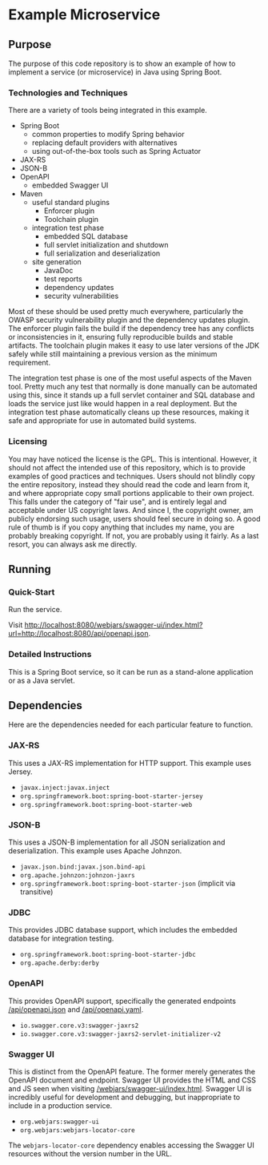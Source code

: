 # Example Microservice

## Purpose

The purpose of this code repository is to show an example of how to implement a
service (or microservice) in Java using Spring Boot.

### Technologies and Techniques

There are a variety of tools being integrated in this example.

* Spring Boot
    * common properties to modify Spring behavior
    * replacing default providers with alternatives
    * using out-of-the-box tools such as Spring Actuator
* JAX-RS
* JSON-B
* OpenAPI
  * embedded Swagger UI
* Maven
  * useful standard plugins
    * Enforcer plugin
    * Toolchain plugin
  * integration test phase
    * embedded SQL database
    * full servlet initialization and shutdown
    * full serialization and deserialization
  * site generation
    * JavaDoc
    * test reports
    * dependency updates
    * security vulnerabilities

Most of these should be used pretty much everywhere, particularly the OWASP
security vulnerability plugin and the dependency updates plugin.  The enforcer
plugin fails the build if the dependency tree has any conflicts or inconsistencies
in it, ensuring fully reproducible builds and stable artifacts.  The toolchain
plugin makes it easy to use later versions of the JDK safely while still
maintaining a previous version as the minimum requirement.

The integration test phase is one of the most useful aspects of the Maven
tool.  Pretty much any test that normally is done manually can be automated using
this, since it stands up a full servlet container and SQL database and loads the
service just like would happen in a real deployment.  But the integration test
phase automatically cleans up these resources, making it safe and appropriate
for use in automated build systems.

### Licensing

You may have noticed the license is the GPL.  This is intentional.  However, it
should not affect the intended use of this repository, which is to provide
examples of good practices and techniques.  Users should not blindly copy the
entire repository, instead they should read the code and learn from it, and
where appropriate copy small portions applicable to their own project.  This
falls under the category of "fair use", and is entirely legal and acceptable
under US copyright laws.  And since I, the copyright owner, am publicly
endorsing such usage, users should feel secure in doing so.  A good rule of
thumb is if you copy anything that includes my name, you are probably breaking
copyright.  If not, you are probably using it fairly.  As a last resort, you can
always ask me directly.

## Running

### Quick-Start

Run the service.

Visit [http://localhost:8080/webjars/swagger-ui/index.html?url=http://localhost:8080/api/openapi.json](http://localhost:8080/webjars/swagger-ui/index.html?url=http://localhost:8080/api/openapi.json).

### Detailed Instructions

This is a Spring Boot service, so it can be run as a stand-alone application or
as a Java servlet.

## Dependencies

Here are the dependencies needed for each particular feature to function.

### JAX-RS

This uses a JAX-RS implementation for HTTP support.  This example uses Jersey.

* `javax.inject:javax.inject`
* `org.springframework.boot:spring-boot-starter-jersey`
* `org.springframework.boot:spring-boot-starter-web`

### JSON-B

This uses a JSON-B implementation for all JSON serialization and deserialization.
This example uses Apache Johnzon.

* `javax.json.bind:javax.json.bind-api`
* `org.apache.johnzon:johnzon-jaxrs`
* `org.springframework.boot:spring-boot-starter-json` (implicit via transitive)

### JDBC

This provides JDBC database support, which includes the embedded database for
integration testing.

* `org.springframework.boot:spring-boot-starter-jdbc`
* `org.apache.derby:derby`

### OpenAPI

This provides OpenAPI support, specifically the generated endpoints
[/api/openapi.json](http://localhost:8080/api/openapi.json) and
[/api/openapi.yaml](http://localhost:8080/api/openapi.yaml).

* `io.swagger.core.v3:swagger-jaxrs2`
* `io.swagger.core.v3:swagger-jaxrs2-servlet-initializer-v2`

### Swagger UI

This is distinct from the OpenAPI feature.  The former merely generates the
OpenAPI document and endpoint.  Swagger UI provides the HTML and CSS and JS seen
when visiting [/webjars/swagger-ui/index.html](http://localhost:8080/webjars/swagger-ui/index.html?url=http://localhost:8080/api/openapi.json).  Swagger UI is incredibly
useful for development and debugging, but inappropriate to include in a production
service.

* `org.webjars:swagger-ui`
* `org.webjars:webjars-locator-core`

The `webjars-locator-core` dependency enables accessing the Swagger UI resources without the
version number in the URL.
